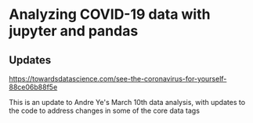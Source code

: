 # Analyzing COVID-19 data with jupyter and pandas

## Updates
https://towardsdatascience.com/see-the-coronavirus-for-yourself-88ce06b88f5e

This is an update to Andre Ye's March 10th data analysis, with updates to the code to address changes in some of the core data tags
